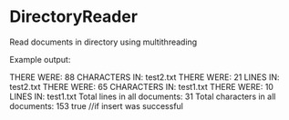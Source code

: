 # DirectoryReader

Read documents in directory using multithreading 

Example output:

THERE WERE: 88 CHARACTERS IN: test2.txt
THERE WERE: 21 LINES IN: test2.txt
THERE WERE: 65 CHARACTERS IN: test1.txt
THERE WERE: 10 LINES IN: test1.txt
Total lines in all documents: 31
Total characters in all documents: 153
true  //if insert was successful

